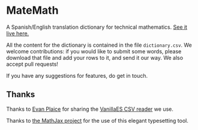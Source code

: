 # MateMath
A Spanish/English translation dictionary for technical mathematics. <a href="">See it live here.</a>

All the content for the dictionary is contained in the file `dictionary.csv`. We welcome contributions: if you would like to submit some words, please download that file and add your rows to it, and send it our way. We also accept pull requests!

If you have any suggestions for features, do get in touch.

## Thanks
Thanks to <a href="https://github.com/evanplaice">Evan Plaice</a> for sharing the <a href="https://github.com/vanillaes/csv">VanillaES CSV reader</a> we use.

Thanks to <a href="https://www.mathjax.org">the MathJax project</a> for the use of this elegant typesetting tool.
